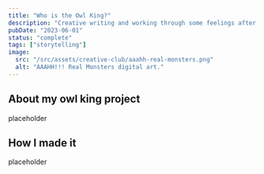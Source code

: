 ```yaml
---
title: "Who is the Owl King?"
description: "Creative writing and working through some feelings after being laid off."
pubDate: "2023-06-01"
status: "complete"
tags: ["storytelling"]
image:
  src: "/src/assets/creative-club/aaahh-real-monsters.png"
  alt: "AAAHH!!! Real Monsters digital art."
---
```


## About my owl king project

placeholder

## How I made it

placeholder
